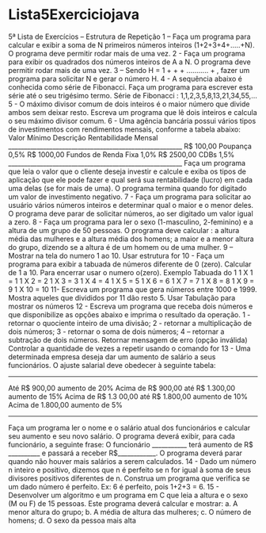 # Lista5Exerciciojava


5ª Lista de Exercícios – Estrutura de Repetição
1 – Faça um programa para calcular e exibir a soma de N primeiros números inteiros (1+2+3+4+.....+N). O programa deve permitir rodar mais de uma vez.
2 - Faça um programa para exibir os quadrados dos números inteiros de A a N. O programa deve permitir rodar mais de uma vez.
3 – Sendo H = 1 +    +   + ........... +  , fazer um programa para solicitar N e gerar o número H.
4 - A sequência abaixo é conhecida como série de Fibonacci. Faça um programa para escrever esta série até o seu trigésimo termo.
Série de Fibonacci : 1,1,2,3,5,8,13,21,34,55,…
5 - O máximo divisor  comum de  dois inteiros  é o maior número que divide ambos  sem  deixar resto. Escreva um programa que lê dois inteiros e calcula o seu máximo divisor comum.
6 - Uma agência  bancária possui  vários tipos  de investimentos com rendimentos mensais, conforme  a tabela abaixo:
Valor Mínimo 		      Descrição		  Rentabilidade Mensal
	_______________________________________________________
R$ 100,00  			Poupança  			0,5%
R$ 1000,00 		 Fundos de Renda Fixa 			1,0%
R$ 2500,00  			CDBs  				1,5%
	_______________________________________________________
	Faça um programa que leia o valor que o cliente deseja investir e calcule e exiba os tipos de aplicação que ele pode fazer e qual será sua rentabilidade (lucro) em cada uma delas (se for mais de uma). O programa termina quando for digitado um valor de investimento negativo.
7 - Faça um programa para solicitar ao  usuário vários números inteiros e determinar qual o maior e o  menor deles. O programa deve parar de solicitar números, ao ser digitado um valor igual a zero.
8 - Faça um programa  para  ler  o  sexo  (1-masculino,  2-feminino)  e  a  altura de  um  grupo  de  50  pessoas.  O programa deve calcular :
	a altura média das mulheres e a altura média dos homens;
	a maior e a menor altura do grupo, dizendo se a altura é de um homem ou de uma mulher.
9 – Mostrar na tela do numero 1 ao 10. Usar estrutura for
10 - Faça um programa para exibir a tabuada de números diferente de 0 (zero).
Calcular de 1 a 10.
Para encerrar usar o numero o(zero).
Exemplo
Tabuada do 1
1   X    1  =   1
1   X    2  =   2
1   X    3  =   3
1   X    4  =   4
1   X    5  =   5
1   X    6  =   6
1   X    7  =   7
1   X    8  =   8
1   X    9  =   9
1   X   10 =  10
11-  Escreva um programa que gera números entre 1000  e  1999.
Mostra aqueles que divididos por 11 dão resto 5.
Usar Tabulação para mostrar os números
12 - Escreva um programa que receba dois números e que disponibilize as opções abaixo e imprima o resultado da operação.
	1 - retornar o quociente inteiro de uma divisão;
	2 - retornar a multiplicação de dois números;
	3 - retornar o soma de dois números;
	4 – retornar a subtração de dois números.
	Retornar mensagem de erro (opção inválida)
Controlar a quantidade de vezes a repetir usando o comando for
13 - Uma determinada empresa  deseja  dar  um aumento  de  salário a  seus  funcionários.  O ajuste salarial  deve obedecer à seguinte tabela:
____________________________________________________________
Até  R$ 900,00 			 		 aumento de 20%
Acima de R$ 900,00 até R$ 1.300,00 		 aumento de 15%
Acima de R$ 1.3 00,00 até R$ 1.800,00 		 aumento de 10%
Acima de 1.800,00  				 aumento de 5%
____________________________________________________________
Faça um programa ler o nome e o salário atual dos funcionários e calcular seu aumento e seu novo salário.
O programa deverá exibir, para cada funcionário, a seguinte frase:
O funcionário ___________ terá aumento de R$ __________ e passará a receber R$____________.
O programa deverá parar quando não houver mais salários a serem calculados.
14 - Dado um número n inteiro e positivo, dizemos que n é perfeito se n for igual à soma de
seus divisores positivos diferentes de n. 
Construa um programa que verifica se um
dado número é perfeito. 
Ex: 6 é perfeito, pois 1+2+3 = 6.
15 - Desenvolver um algoritmo e um programa em C que leia a altura e o sexo (M ou F) de 15 pessoas. Este programa deverá calcular e mostrar:
a.  A menor altura do grupo;
b.  A média de altura das mulheres;
c.  O número de homens;
d.   O sexo da pessoa mais alta
